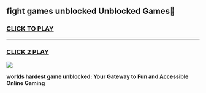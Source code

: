 
## fight games unblocked Unblocked Games👋
<h3>
<a href="https://premium.freeplayer.one?title=fight_games_unblocked&ref=16F">CLICK TO PLAY</a></h3>
<hr>

<h3>
<a href="https://premium.freeplayer.one?title=fight_games_unblocked&ref=16F">CLICK 2 PLAY</a>
  
</h3>

<a href="https://premium.freeplayer.one?title=fight_games_unblocked&ref=16F/"><img src="https://clearcache.store/games.png"></a>


**worlds hardest game unblocked: Your Gateway to Fun and Accessible Online Gaming**
